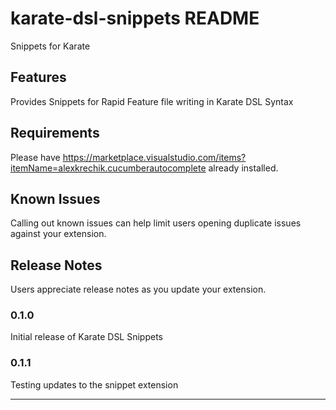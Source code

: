 # karate-dsl-snippets README

Snippets for Karate

## Features

Provides Snippets for Rapid Feature file writing in Karate DSL Syntax

## Requirements

Please have https://marketplace.visualstudio.com/items?itemName=alexkrechik.cucumberautocomplete already installed.

<!-- ## Extension Settings

Include if your extension adds any VS Code settings through the `contributes.configuration` extension point.

For example:

This extension contributes the following settings:

* `myExtension.enable`: enable/disable this extension
* `myExtension.thing`: set to `blah` to do something -->

## Known Issues

Calling out known issues can help limit users opening duplicate issues against your extension.

## Release Notes

Users appreciate release notes as you update your extension.

### 0.1.0

Initial release of Karate DSL Snippets

### 0.1.1

Testing updates to the snippet extension


-----------------------------------------------------------------------------------------------------------